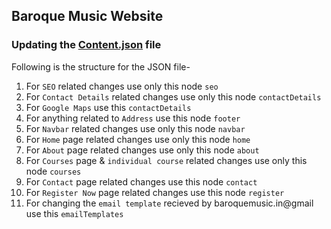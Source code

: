 ## Baroque Music Website

### Updating the [Content.json](/content.json) file

Following is the structure for the JSON file-

1. For `SEO` related changes use only this node `seo`
2. For `Contact Details` related changes use only this node `contactDetails`
3. For `Google Maps` use this `contactDetails`
4. For anything related to `Address` use this node `footer`
5. For `Navbar` related changes use only this node `navbar`
6. For `Home` page related changes use only this node `home`
7. For `About` page related changes use only this node `about`
8. For `Courses` page & `individual course` related changes use only this node `courses`
9. For `Contact` page related changes use this node `contact`
10. For `Register Now` page related changes use this node `register`
11. For changing the `email template` recieved by baroquemusic.in@gmail use this `emailTemplates`

